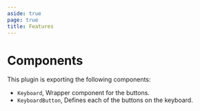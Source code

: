 ```yaml
---
aside: true
page: true
title: Features
---
```


# Components

This plugin is exporting the following components:


* `Keyboard`, Wrapper component for the buttons.
* `KeyboardButton`, Defines each of the buttons on the keyboard. 

